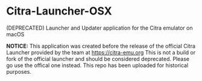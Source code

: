 # Citra-Launcher-OSX
(DEPRECATED) Launcher and Updater application for the Citra emulator on macOS

**NOTICE:** This application was created before the release of the official Citra Launcher provided by the team at https://citra-emu.org
This is not a build or fork of the official launcher and should be considered deprecated. Please go use the offical one instead. This repo has been uploaded for historical purposes.
